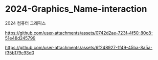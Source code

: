 # 2024-Graphics_Name-interaction
2024 컴퓨터 그래픽스 

https://github.com/user-attachments/assets/0742d2ae-723f-4f50-80c8-51e48d245799







https://github.com/user-attachments/assets/6f248927-1f49-45ba-8a5a-f35b179c93d0

